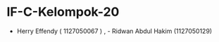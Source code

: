 IF-C-Kelompok-20
================

- Herry Effendy ( 1127050067 ) , - Ridwan Abdul Hakim (1127050129)
